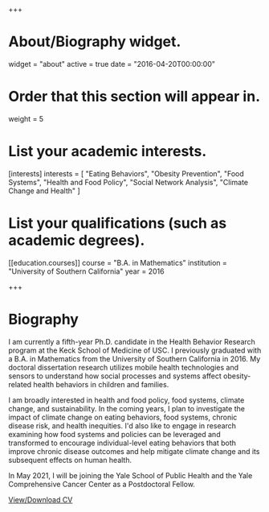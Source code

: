 +++
# About/Biography widget.
widget = "about"
active = true
date = "2016-04-20T00:00:00"

# Order that this section will appear in.
weight = 5

# List your academic interests.
[interests]
  interests = [
    "Eating Behaviors",
    "Obesity Prevention",
    "Food Systems",
    "Health and Food Policy",
    "Social Network Analysis",
    "Climate Change and Health"
  ]

# List your qualifications (such as academic degrees).

[[education.courses]]
  course = "B.A. in Mathematics"
  institution = "University of Southern California"
  year = 2016
 
+++

# Biography

I am currently a fifth-year Ph.D. candidate in the Health Behavior Research program at the Keck School of Medicine of USC. I previously graduated with a B.A. in Mathematics from the University of Southern California in 2016. My doctoral dissertation research utilizes mobile health technologies and sensors to understand how social processes and systems affect obesity-related health behaviors in children and families.

I am broadly interested in health and food policy, food systems, climate change, and sustainability. In the coming years, I plan to investigate the impact of climate change on eating behaviors, food systems, chronic disease risk, and health inequities. I'd also like to engage in research examining how food systems and policies can be leveraged and transformed to encourage individual-level eating behaviors that both improve chronic disease outcomes and help mitigate climate change and its subsequent effects on human health. 

In May 2021, I will be joining the Yale School of Public Health and the Yale Comprehensive Cancer Center as a Postdoctoral Fellow.

[View/Download CV](http://bit.ly/bmb_cv_12-20)

